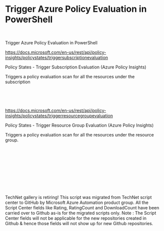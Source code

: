 ﻿Trigger Azure Policy Evaluation in PowerShell
=============================================

            

 


Trigger Azure Policy Evaluation in PowerShell






https://docs.microsoft.com/en-us/rest/api/policy-insights/policystates/triggersubscriptionevaluation



Policy States - Trigger Subscription Evaluation (Azure Policy Insights)


Triggers a policy evaluation scan for all the resources under the subscription 





 





 



https://docs.microsoft.com/en-us/rest/api/policy-insights/policystates/triggerresourcegroupevaluation



Policy States - Trigger Resource Group Evaluation (Azure Policy Insights)


Triggers a policy evaluation scan for all the resources under the resource group. 





 


 


 


 

 

        
    
TechNet gallery is retiring! This script was migrated from TechNet script center to GitHub by Microsoft Azure Automation product group. All the Script Center fields like Rating, RatingCount and DownloadCount have been carried over to Github as-is for the migrated scripts only. Note : The Script Center fields will not be applicable for the new repositories created in Github & hence those fields will not show up for new Github repositories.
